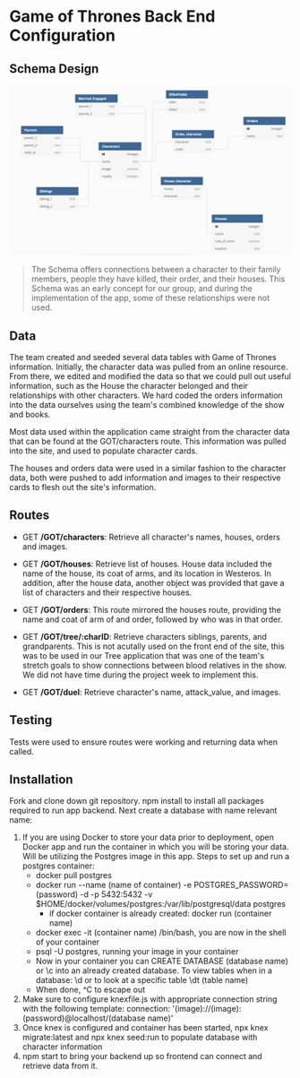 # Game of Thrones Back End Configuration

## Schema Design
![schema](./Data/screenShot.png)
>The Schema offers connections between a character to their family members, people they have killed, their order, and their houses.
>This Schema was an early concept for our group, and during the implementation of the app, some of these relationships were not used.  


## Data
The team created and seeded several data tables with Game of Thrones information. Initially, the character data was pulled from an online resource. From there, we edited and modified the data so that we could pull out useful information, such as the House the character belonged and their relationships with other characters. We hard coded the orders information into the data ourselves using the team's combined knowledge of the show and books.  

Most data used within the application came straight from the character data that can be found at the GOT/characters route. This information was pulled into the site, and used to populate character cards.

The houses and orders data were used in a similar fashion to the character data, both were pushed to add information and images to their respective cards to flesh out the site's information.

## Routes
* GET **/GOT/characters**: Retrieve all character's names, houses, orders and images.

* GET **/GOT/houses**: Retrieve list of houses. House data included the name of the house, its coat of arms, and its location in 
Westeros. In addition, after the house data, another object was provided that gave a list of characters and their respective houses.

* GET **/GOT/orders**: This route mirrored the houses route, providing the name and coat of arm of and order, followed by who was in that order. 

* GET **/GOT/tree/:charID**: Retrieve characters siblings, parents, and grandparents. This is not acutally used on the front end of the site, this was to be used in our Tree application that was one of the team's stretch goals to show connections between blood relatives in the show. We did not have time during the project week to implement this.

* GET **/GOT/duel**: Retrieve character's name, attack_value, and images.

## Testing
Tests were used to ensure routes were working and returning data when called.

## Installation
Fork and clone down git repository. npm install to install all packages required to run app backend.
Next create a database with name relevant name:
1. If you are using Docker to store your data prior to deployment, open Docker app and run the container in which you will be storing your data. Will be utilizing the Postgres image in this app. Steps to set up and run a postgres container:
    * docker pull postgres
    * docker run --name (name of container) -e POSTGRES_PASSWORD=(password) -d -p 5432:5432 -v $HOME/docker/volumes/postgres:/var/lib/postgresql/data postgres
        * if docker container is already created: docker run (container name)
    * docker exec -it (container name) /bin/bash, you are now in the shell of your container
    * psql -U postgres, running your image in your container
    * Now in your container you can CREATE DATABASE (database name) or \c into an already created database. To view tables when in a database: \d or to look at a specific table \dt (table name)
    * When done, ^C to escape out
 2. Make sure to configure knexfile.js with appropriate connection string with the following template: connection: '(image)://(image):(password)@localhost/(database name)'
 3. Once knex is configured and container has been started, npx knex migrate:latest and npx knex seed:run to populate database with character information
 4. npm start to bring your backend up so frontend can connect and retrieve data from it.
